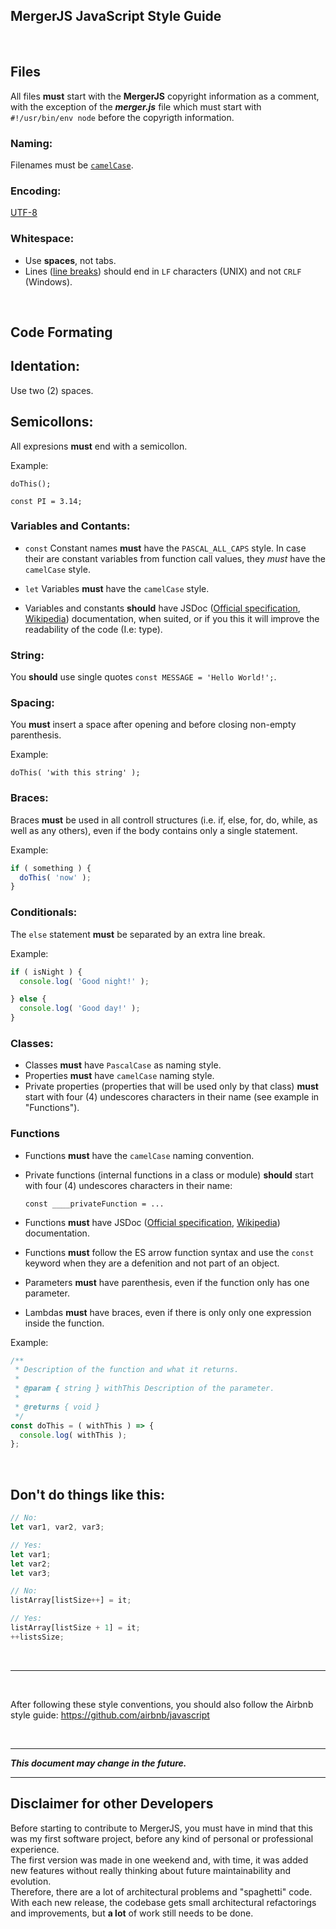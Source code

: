 ﻿## MergerJS JavaScript Style Guide

&nbsp;

## Files

All files **must** start with the **MergerJS** copyright information as a comment,
with the exception of the ***merger.js*** file which must start with
`#!/usr/bin/env node` before the copyrigth information.

### Naming:
Filenames must be [`camelCase`](https://en.wikipedia.org/wiki/Camel_case).

### Encoding:
[UTF-8](https://en.wikipedia.org/wiki/UTF-8)

### Whitespace:
- Use **spaces**, not tabs.
- Lines ([line breaks](https://en.wikipedia.org/wiki/Newline)) should end in `LF` characters (UNIX)
  and not `CRLF` (Windows).

&nbsp;

## Code Formating

## Identation:
Use two (2) spaces.

## Semicollons:
All expresions **must** end with a semicollon.

Example:

`
doThis();
`

`
const PI = 3.14;
`

### Variables and Contants:

- `const`
Constant names **must** have the `PASCAL_ALL_CAPS` style.
In case their are constant variables from function call values, they *must* have the `camelCase` style.

- `let`
Variables **must** have the `camelCase` style.

- Variables and constants **should** have JSDoc
  ([Official specification](https://jsdoc.app/index.html),
  [Wikipedia](https://en.wikipedia.org/wiki/JSDoc)) documentation, when suited,
  or if you this it will improve the readability of the code (I.e: type).

### String:
You **should** use single quotes ` const MESSAGE = 'Hello World!'; `.

### Spacing:
You **must** insert a space after opening and before closing non-empty parenthesis.

Example:

`
doThis( 'with this string' );
`

### Braces:
Braces **must** be used in all controll structures (i.e. if, else, for, do, while, as well as any others),
even if the body contains only a single statement.

Example:

```js
if ( something ) {
  doThis( 'now' );
}
```

### Conditionals:
The `else` statement **must** be separated by an extra line break.

Example:

```js
if ( isNight ) {
  console.log( 'Good night!' );

} else {
  console.log( 'Good day!' );
}
```

### Classes:
- Classes **must** have `PascalCase` as naming style.
- Properties **must** have `camelCase` naming style.
- Private properties (properties that will be used only by that class)
  **must** start with four (4) undescores characters in their name
  (see example in "Functions").

### Functions
- Functions **must** have the `camelCase` naming convention.
- Private functions (internal functions in a class or module)
  **should** start with four (4) undescores characters in their name:

  `const ____privateFunction = ...`

- Functions **must** have JSDoc
  ([Official specification](https://jsdoc.app/index.html), [Wikipedia](https://en.wikipedia.org/wiki/JSDoc)) documentation.
- Functions **must** follow the ES arrow function syntax and use the `const` keyword when they are
  a defenition and not part of an object.
- Parameters **must** have parenthesis, even if the function only has one parameter.
- Lambdas **must** have braces, even if there is only only one expression inside the function.

Example:

```js
/**
 * Description of the function and what it returns.
 *
 * @param { string } withThis Description of the parameter.
 *
 * @returns { void }
 */
const doThis = ( withThis ) => {
  console.log( withThis );
};
```

&nbsp;

## Don't do things like this:

```js
// No:
let var1, var2, var3;

// Yes:
let var1;
let var2;
let var3;
```

```js
// No:
listArray[listSize++] = it;

// Yes:
listArray[listSize + 1] = it;
++listsSize;
```

&nbsp;

---

&nbsp;

After following these style conventions, you should also follow the Airbnb style guide:
https://github.com/airbnb/javascript

&nbsp;

---

***This document may change in the future.***

---

## Disclaimer for other Developers

Before starting to contribute to MergerJS, you must have in mind that this was my first
software project, before any kind of personal or professional experience.\
The first version was made in one weekend and, with time, it was added new features without
really thinking about future maintainability and evolution.\
Therefore, there are a lot of architectural problems and "spaghetti" code.\
With each new release, the codebase gets small architectural refactorings and improvements,
but **a lot** of work still needs to be done.
